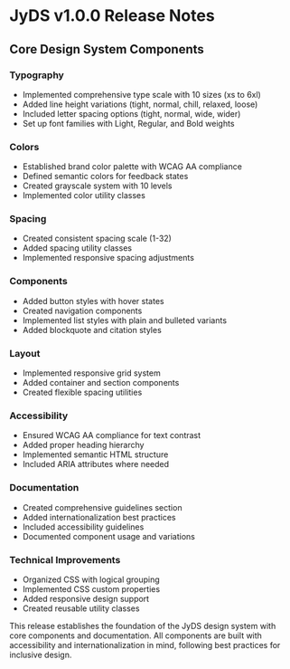 # JyDS v1.0.0 Release Notes

## Core Design System Components

### Typography
- Implemented comprehensive type scale with 10 sizes (xs to 6xl)
- Added line height variations (tight, normal, chill, relaxed, loose)
- Included letter spacing options (tight, normal, wide, wider)
- Set up font families with Light, Regular, and Bold weights

### Colors
- Established brand color palette with WCAG AA compliance
- Defined semantic colors for feedback states
- Created grayscale system with 10 levels
- Implemented color utility classes

### Spacing
- Created consistent spacing scale (1-32)
- Added spacing utility classes
- Implemented responsive spacing adjustments

### Components
- Added button styles with hover states
- Created navigation components
- Implemented list styles with plain and bulleted variants
- Added blockquote and citation styles

### Layout
- Implemented responsive grid system
- Added container and section components
- Created flexible spacing utilities

### Accessibility
- Ensured WCAG AA compliance for text contrast
- Added proper heading hierarchy
- Implemented semantic HTML structure
- Included ARIA attributes where needed

### Documentation
- Created comprehensive guidelines section
- Added internationalization best practices
- Included accessibility guidelines
- Documented component usage and variations

### Technical Improvements
- Organized CSS with logical grouping
- Implemented CSS custom properties
- Added responsive design support
- Created reusable utility classes

This release establishes the foundation of the JyDS design system with core components and documentation. All components are built with accessibility and internationalization in mind, following best practices for inclusive design. 